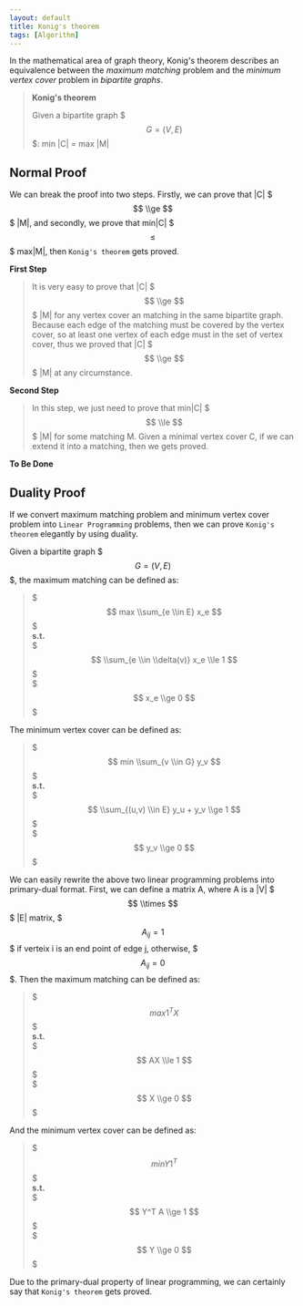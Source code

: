 ```yaml
---
layout: default
title: Konig's theorem
tags: [Algorithm]
---
```


In the mathematical area of graph theory, Konig's theorem describes an equivalence between the *maximum matching* problem and the *minimum vertex cover* problem in *bipartite graphs*.

> **Konig's theorem**
>
> Given a bipartite graph $$$G=(V,E)$$$: min |C|  = max |M|

## Normal Proof

We can break the proof into two steps. Firstly, we can prove that |C| $$$ \\ge $$$ |M|, and secondly, we prove that  min|C| $$$ \le $$$ max|M|, then `Konig's theorem` gets proved.

**First Step**

>It is very easy to prove that |C| $$$ \\ge $$$ |M| for any vertex cover an matching in the same bipartite graph. Because each edge of the matching must be covered by the vertex cover, so at least one vertex of each edge must in the set of vertex cover, thus we proved that |C| $$$ \\ge $$$ |M| at any circumstance.

**Second Step**

>In this step, we just need to prove that min|C| $$$ \\le $$$ |M| for some matching M. Given a minimal vertex cover C, if we can extend it into a matching, then we gets proved.

**To Be Done**

## Duality Proof

If we convert maximum matching problem and minimum vertex cover problem into `Linear Programming` problems, then we can  prove `Konig's theorem` elegantly by using duality.

Given a bipartite graph $$$ G=(V,E) $$$, the maximum matching can be defined as:

> $$$ max \\sum_{e \\in E} x_e $$$  
> **s.t.**  
> $$$ \\sum_{e \\in \\delta(v)} x_e \\le 1 $$$  
> $$$ x_e \\ge 0 $$$

The minimum vertex cover can be defined as:

> $$$ min \\sum_{v \\in G} y_v $$$  
> **s.t.**  
> $$$ \\sum_{(u,v) \\in E} y_u + y_v \\ge 1 $$$  
> $$$ y_v \\ge 0 $$$

We can easily rewrite the above two linear programming problems into primary-dual format. First, we can define a matrix A, where A is a |V| $$$ \\times $$$ |E| matrix, $$$ A_{ij} = 1 $$$ if verteix i is an end point of edge j, otherwise, $$$ A_{ij} = 0 $$$. Then the maximum matching can be defined as:

> $$$ max 1^T X $$$   
> **s.t.**  
> $$$ AX \\le 1 $$$  
> $$$ X \\ge 0 $$$  

And the minimum vertex cover can be defined as:

> $$$ min Y 1^T $$$  
> **s.t.**  
> $$$ Y^T A \\ge 1 $$$  
> $$$ Y \\ge 0 $$$  

Due to the primary-dual property of linear programming, we can certainly say that `Konig's theorem` gets proved.
